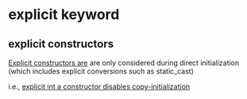 # explicit keyword

## explicit constructors

[Explicit constructors are](https://en.cppreference.com/w/cpp/language/converting_constructor) are only considered during direct initialization (which includes explicit conversions such as static_cast)

i.e., [explicit int a constructor disables copy-initialization](http://open-std.org/JTC1/SC22/WG21/docs/papers/2014/n4014.pdf)
